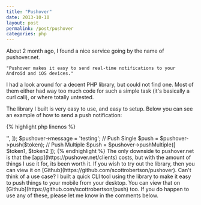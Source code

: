 ```yaml
---
title: "Pushover"
date: 2013-10-10
layout: post
permalink: /post/pushover
categories: php
---
```


About 2 month ago, I found a nice service going by the name of pushover.net.

~~~
"Pushover makes it easy to send real-time notifications to your Android and iOS devices."
~~~

I had a look around for a decent PHP library, but could not find one. Most of them either had way too much code for such a simple task (it's basically a curl call), or where totally untested.

The library I built is very easy to use, and easy to setup. Below you can see an example of how to send a push notification:

{% highlight php linenos %}
<?php
include __DIR__ . '/vendor/autoload.php';

$pushover = new \Scottymeuk\Pushover\Client([
    'token' => '',
]);
$pushover->message = 'testing';

// Push Single
$push = $pushover->push($token);

// Push Multiple
$push = $pushover->pushMultiple([
    $token1,
    $token2
]);
{% endhighlight %}

The only downside to pushover.net is that the [app](https://pushover.net/clients) costs, but with the amount of things I use it for, its been worth it.

If you wish to try out the library, then you can view it on [Github](https://github.com/scottrobertson/pushover).

Can't think of a use case? I built a quick CLI tool using the library to make it easy to push things to your mobile from your desktop. You can view that on [Github](https://github.com/scottrobertson/push) too.

If you do happen to use any of these, please let me know in the comments below.
